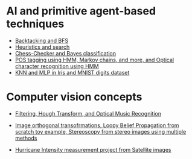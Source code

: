 # AI and primitive agent-based techniques

- [Backtacking and BFS]()
- [Heuristics and search]()
- [Chess-Checker and Bayes classification]()
- [POS tagging using HMM, Markov chains, and more, and Optical character recognition using HMM]()
- [KNN and MLP in Iris and MNIST digits dataset]()

# Computer vision concepts

- [Filtering, Hough Transform, and Optical Music Recognition]()

- [Image orthogonal transofrmations, Loopy Belief Propagation from scratch toy example, Stereoscopy from stereo images using multiple methods]()

- [Hurricane Intensity measurement project from Satellite images](https://github.com/Blazeblitz276/Hurricane-Intensity-Estimation-using-Radiant-ML-Hub-Hurricane-Dataset)

